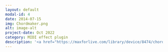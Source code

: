 ```yaml
---
layout: default
modal-id: 4
date: 2014-07-15
img: Chordmaker.png
alt: image-alt
project-date: Oct 2022
category: MIDI effect plugin
description: '<a href="https://maxforlive.com/library/device/8474/chordmaker">ChordMaker</a> is my original MIDI effect plugin that can match diatonic seven chords to melody notes in real time. It supports selecting from 24 different natural minor/major scales, customizing the number of melody notes (up to 16), and matching chords at a certain sequence (some will be matched but some won’t). Users can also select the type of every chord (For example minor/major, dominant, and half-diminished chords). In order to improve user experience, I also designed an automated reset module and a lag module for every chord note to simulate the effect of a real person’s playing.'
---
```

